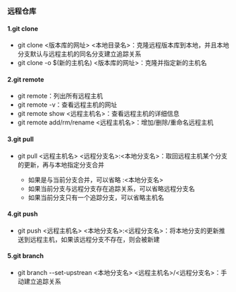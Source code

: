 ### 远程仓库
#### 1.git clone
- git clone <版本库的网址> <本地目录名>：克隆远程版本库到本地，并且本地分支默认与远程主机的同名分支建立追踪关系
- git clone -o $(新的主机名) <版本库的网址>：克隆并指定新的主机名


#### 2.git remote
- git remote：列出所有远程主机
- git remote -v：查看远程主机的网址
- git remote show <远程主机名>：查看远程主机的详细信息
- git remote add/rm/rename <远程主机名>：增加/删除/重命名远程主机

#### 3.git pull
- git pull <远程主机名> <远程分支名>:<本地分支名>：取回远程主机某个分支的更新，再与本地指定分支合并

	- 如果是与当前分支合并，可以省略 :<本地分支名>
	- 如果当前分支与远程分支存在追踪关系，可以省略远程分支名
	- 如果当前分支只有一个追踪分支，可以省略主机名


#### 4.git push
- git push <远程主机名> <本地分支名>:<远程分支名>：将本地分支的更新推送到远程主机，如果该远程分支不存在，则会被新建

#### 5.git branch
- git branch --set-upstrean <本地分支名> <远程主机名>/<远程分支名>：手动建立追踪关系

